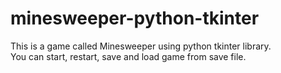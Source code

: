 # minesweeper-python-tkinter
This is a game called Minesweeper using python tkinter library.  
You can start, restart, save and load game from save file.
